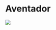 <h1> Aventador </h1>
<img src="https://user-images.githubusercontent.com/67714964/120088400-ebd2d600-c111-11eb-95be-b25ff42df529.jpg"/>
